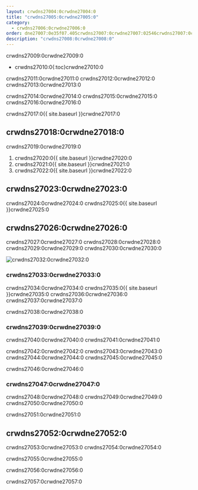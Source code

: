 ```yaml
---
layout: crwdns27004:0crwdne27004:0
title: "crwdns27005:0crwdne27005:0"
category:
  - crwdns27006:0crwdne27006:0
order: dne27007:0e35f07.405crwdns27007:0crwdne27007:02546crwdns27007:0crwdne27007:0
description: "crwdns27008:0crwdne27008:0"
---
```

crwdns27009:0crwdne27009:0

* crwdns27010:0{:toc}crwdne27010:0

crwdns27011:0crwdne27011:0 crwdns27012:0crwdne27012:0 crwdns27013:0crwdne27013:0

crwdns27014:0crwdne27014:0 crwdns27015:0crwdne27015:0 crwdns27016:0crwdne27016:0

crwdns27017:0{{ site.baseurl }}crwdne27017:0

## crwdns27018:0crwdne27018:0

crwdns27019:0crwdne27019:0

1. crwdns27020:0{{ site.baseurl }}crwdne27020:0
2. crwdns27021:0{{ site.baseurl }}crwdne27021:0
3. crwdns27022:0{{ site.baseurl }}crwdne27022:0

## crwdns27023:0crwdne27023:0

crwdns27024:0crwdne27024:0 crwdns27025:0{{ site.baseurl }}crwdne27025:0

## crwdns27026:0crwdne27026:0

crwdns27027:0crwdne27027:0 crwdns27028:0crwdne27028:0 crwdns27029:0crwdne27029:0 crwdns27030:0crwdne27030:0

![crwdns27032:0crwdne27032:0](crwdns27031:0{{site.baseurl}}crwdne27031:0)

### crwdns27033:0crwdne27033:0

crwdns27034:0crwdne27034:0 crwdns27035:0{{ site.baseurl }}crwdne27035:0 crwdns27036:0crwdne27036:0 crwdns27037:0crwdne27037:0

crwdns27038:0crwdne27038:0

### crwdns27039:0crwdne27039:0

crwdns27040:0crwdne27040:0 crwdns27041:0crwdne27041:0

crwdns27042:0crwdne27042:0 crwdns27043:0crwdne27043:0 crwdns27044:0crwdne27044:0 crwdns27045:0crwdne27045:0

crwdns27046:0crwdne27046:0

### crwdns27047:0crwdne27047:0

crwdns27048:0crwdne27048:0 crwdns27049:0crwdne27049:0 crwdns27050:0crwdne27050:0

crwdns27051:0crwdne27051:0

## crwdns27052:0crwdne27052:0

crwdns27053:0crwdne27053:0 crwdns27054:0crwdne27054:0

crwdns27055:0crwdne27055:0

crwdns27056:0crwdne27056:0

crwdns27057:0crwdne27057:0